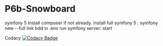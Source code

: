 # P6b-Snowboard
symfony 5
Install composer if not already.
install full symfony 5 : symfony new --full
link bdd in .env
run symfony server: start

Codacy
[![Codacy Badge](https://app.codacy.com/project/badge/Grade/05f7c717966c4a2ca563a599001f454f)](https://www.codacy.com/gh/HysteriaKa/P6b-Snowboard/dashboard?utm_source=github.com&amp;utm_medium=referral&amp;utm_content=HysteriaKa/P6b-Snowboard&amp;utm_campaign=Badge_Grade)

